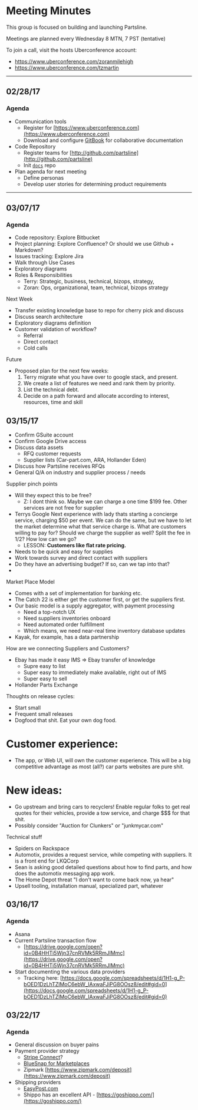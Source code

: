 # Meeting Minutes

This group is focused on building and launching Partsline.

Meetings are planned every Wednesday 8 MTN, 7 PST \(tentative\)

To join a call, visit the hosts Uberconference account: 

* https://www.uberconference.com/zoranmilehigh
* https://www.uberconference.com/tzmartin

---

## 02/28/17

### Agenda 

* Communication tools
  * Register for [https://www.uberconference.com](https://www.uberconference.com)
  * Download and configure [GitBook](https://www.gitbook.com) for collaborative documentation
* Code Repository
  * Register teams for [http://github.com/partsline](http://github.com/partsline)
  * Init [`docs`](http://github.com/partsline/docs) repo
* Plan agenda for next meeting
  * Define personas
  * Develop user stories for determining product requirements

---

## 03/07/17

### Agenda

* Code repository: Explore Bitbucket
* Project planning: Explore Confluence? Or should we use Github + Markdown?
* Issues tracking: Explore Jira
* Walk through Use Cases
* Exploratory diagrams
* Roles & Responsibilities
	* Terry: Strategic, business, technical, bizops, strategy, 
	* Zoran: Ops, organizational, team, technical, bizops strategy

Next Week

* Transfer existing knowledge base to repo for cherry pick and discuss
* Discuss search architecture 
* Exploratory diagrams definition
* Customer validation of workflow?
	* Referral
	* Direct contact
	* Cold calls

Future

* Proposed plan for the next few weeks:
	1. Terry migrate what you have over to google stack, and present.
	2. We create a list of features we need and rank them by priority.
	3. List the technical debt.
	4. Decide on a path forward and allocate according to interest, resources, time and skill

## 03/15/17

* Confirm GSuite account
* Confirm Google Drive access
* Discuss data assets
	* RFQ customer requests
	* Supplier lists (Car-part.com, ARA, Hollander Eden)
* Discuss how Partsline receives RFQs
* General Q/A on industry and supplier process / needs

Supplier pinch points

* Will they expect this to be free? 
    * Z: I dont think so. Maybe we can charge a one time $199 fee. Other services are not free for supplier
* Terrys Google Next experience with lady thats starting a concierge service, charging $50 per event. We can do the same, but we have to let the market determine what that service charge is. What are customers willing to pay for? Should we charge the supplier as well? Split the fee in 1/2? How low can we go?
    * LESSON: **Customers like flat rate pricing.**
* Needs to be quick and easy for supplies
* Work towards survey and direct contact with suppliers
* Do they have an advertising budget? If so, can we tap into that?
* 

Market Place Model
* Comes with a set of implementation for banking etc.
* The Catch 22 is either get the customer first, or get the suppliers first.
* Our basic model is a supply aggregator, with payment processing
    * Need a top-notch UX 
    * Need suppliers inventories onboard
    * Need automated order fulfillment
    * Which means, we need near-real time inventory database updates
* Kayak, for example, has a data partnership

How are we connecting Suppliers and Customers?
* Ebay has made it easy IMS => Ebay transfer of knowledge
    * Supre easy to list
    * Super easy to immediately make available, right out of IMS 
    * Super easy to sell
* Hollander Parts Exchange

Thoughts on release cycles:

* Start small
* Frequent small releases
* Dogfood that shit. Eat your own dog food.

# Customer experience:

* The app, or Web UI, will own the customer experience. This will be a big competitive advantage as most (all?) car parts websites are pure shit.

# New ideas:

* Go upstream and bring cars to recyclers! Enable regular folks to get real quotes for their vehicles, provide a tow service, and charge $$$ for that shit.
* Possibly consider "Auction for Clunkers" or "junkmycar.com"

Technical stuff

* Spiders on Rackspace
* Automotix, provides a request service, while competing with suppliers. It is a front end for LKQCorp
* Sean is asking good detailed questions about how to find parts, and how does the automotix messaging app work.
* The Home Depot threat "I don't want to come back now, ya hear"
* Upsell tooling, installation manual, specialized part, whatever




## 03/16/17

### Agenda 

- Asana
- Current Partsline transaction flow 
	- [https://drive.google.com/open?id=0B4HHTi5Wjn37cnRVMk5RRmJlMmc](https://drive.google.com/open?id=0B4HHTi5Wjn37cnRVMk5RRmJlMmc)
- Start documenting the various data providers
	- Tracking here: [https://docs.google.com/spreadsheets/d/1H1-g_P-bOED1DzLhTZlMoC6ebW_IAxwaFJiPG8OOsz8/edit#gid=0](https://docs.google.com/spreadsheets/d/1H1-g_P-bOED1DzLhTZlMoC6ebW_IAxwaFJiPG8OOsz8/edit#gid=0)

## 03/22/17

### Agenda 

- General discussion on buyer pains
- Payment provider strategy
	- [Stripe Connect](https://stripe.com/connect)?
	- [BlueSnap for Marketplaces](https://home.bluesnap.com/payments-for-marketplaces/)
	- Zipmark [https://www.zipmark.com/deposit](https://www.zipmark.com/deposit)
- Shipping providers
	- [EasyPost.com](https://www.easypost.com/products.html)
	- Shippo has an excellent API - [https://goshippo.com/](https://goshippo.com/)